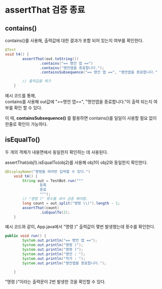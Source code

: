 # assertThat 검증 종료

## contains()

contains()를 사용해, 출력값에 대한 결과가 포함 되어 있는지 여부를 확인한다.

```java
@Test
void t4() {
        assertThat(out.toString())
                .contains("== 명언 앱 ==")
                .contains("명언앱을 종료합니다.");
                .containsSubsequence("== 명언 앱 ==", "명언앱을 종료합니다.");

        // 출력값을 체크
    }
```

예시 코드를 통해,    
contains를 사용해 out값에 "==명언 앱==", "명언앱을 종료합니다."이 출력 되는지 여부를 확인 할 수 있다.   

이 때, **containsSubsequence()** 를 활용하면 contains()를 일일이 사용할 필요 없이 한줄로 확인이 가능하다. 

## isEqualTo()
두 개의 객체가 내용면에서 동일한지 확인하는 데 사용된다.

assertThat(obj1).isEqualTo(obj2)를 사용해 obj1이 obj2와 동일한지 확인한다.

```java
@DisplayName("명령을 여러번 입력할 수 있다.")
    void t4() {
        String out = TestBot.run("""
                등록
                종료
                """);
        // "명령 )" 횟수를 세서 검증 해야함.
        long count = out.split("명령 \\)").length - 1;
        assertThat(count)
                .isEqualTo(2);
    }
```
예시 코드와 같이, App.java에서 "명령 )" 출력값이 몇번 발생했는데 횟수를 확인한다.

```java
public void run() {
        System.out.println("== 명언 앱 ==");
        System.out.println("명령 )");
        System.out.println("명령 )");
        System.out.println("명언 : ");
        System.out.println("작가 : ");
        System.out.println("명언앱을 종료합니다.");

    }
```
"명령 )"이라는 출력문이 2번 발생한 것을 확인할 수 있다. 

